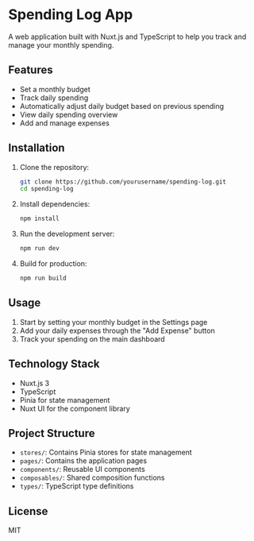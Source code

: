 # Spending Log App

A web application built with Nuxt.js and TypeScript to help you track and manage your monthly spending.

## Features

- Set a monthly budget
- Track daily spending
- Automatically adjust daily budget based on previous spending
- View daily spending overview
- Add and manage expenses

## Installation

1. Clone the repository:

   ```bash
   git clone https://github.com/yourusername/spending-log.git
   cd spending-log
   ```

2. Install dependencies:

   ```bash
   npm install
   ```

3. Run the development server:

   ```bash
   npm run dev
   ```

4. Build for production:

   ```bash
   npm run build
   ```

## Usage

1. Start by setting your monthly budget in the Settings page
2. Add your daily expenses through the "Add Expense" button
3. Track your spending on the main dashboard

## Technology Stack

- Nuxt.js 3
- TypeScript
- Pinia for state management
- Nuxt UI for the component library

## Project Structure

- `stores/`: Contains Pinia stores for state management
- `pages/`: Contains the application pages
- `components/`: Reusable UI components
- `composables/`: Shared composition functions
- `types/`: TypeScript type definitions

## License

MIT
